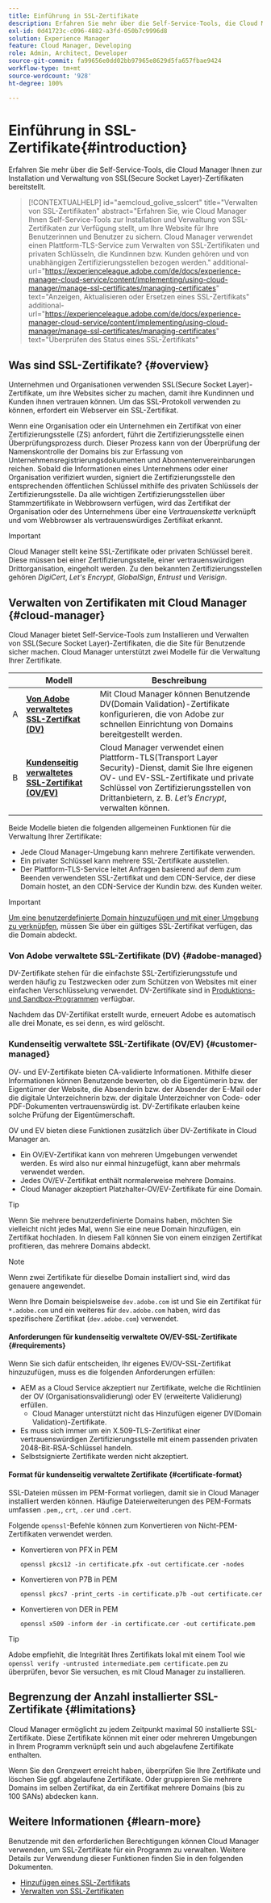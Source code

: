 ```yaml
---
title: Einführung in SSL-Zertifikate
description: Erfahren Sie mehr über die Self-Service-Tools, die Cloud Manager Ihnen zur Installation und Verwaltung von SSL-Zertifikaten bereitstellt.
exl-id: 0d41723c-c096-4882-a3fd-050b7c9996d8
solution: Experience Manager
feature: Cloud Manager, Developing
role: Admin, Architect, Developer
source-git-commit: fa99656e0dd02bb97965e8629d5fa657fbae9424
workflow-type: tm+mt
source-wordcount: '928'
ht-degree: 100%

---
```



# Einführung in SSL-Zertifikate{#introduction}

Erfahren Sie mehr über die Self-Service-Tools, die Cloud Manager Ihnen zur Installation und Verwaltung von SSL(Secure Socket Layer)-Zertifikaten bereitstellt.

>[!CONTEXTUALHELP]
>id="aemcloud_golive_sslcert"
>title="Verwalten von SSL-Zertifikaten"
>abstract="Erfahren Sie, wie Cloud Manager Ihnen Self-Service-Tools zur Installation und Verwaltung von SSL-Zertifikaten zur Verfügung stellt, um Ihre Website für Ihre Benutzerinnen und Benutzer zu sichern. Cloud Manager verwendet einen Plattform-TLS-Service zum Verwalten von SSL-Zertifikaten und privaten Schlüsseln, die Kundinnen bzw. Kunden gehören und von unabhängigen Zertifizierungsstellen bezogen werden."
>additional-url="https://experienceleague.adobe.com/de/docs/experience-manager-cloud-service/content/implementing/using-cloud-manager/manage-ssl-certificates/managing-certificates" text="Anzeigen, Aktualisieren oder Ersetzen eines SSL-Zertifikats"
>additional-url="https://experienceleague.adobe.com/de/docs/experience-manager-cloud-service/content/implementing/using-cloud-manager/manage-ssl-certificates/managing-certificates" text="Überprüfen des Status eines SSL-Zertifikats"

## Was sind SSL-Zertifikate? {#overview}

Unternehmen und Organisationen verwenden SSL(Secure Socket Layer)-Zertifikate, um ihre Websites sicher zu machen, damit ihre Kundinnen und Kunden ihnen vertrauen können. Um das SSL-Protokoll verwenden zu können, erfordert ein Webserver ein SSL-Zertifikat.

Wenn eine Organisation oder ein Unternehmen ein Zertifikat von einer Zertifizierungsstelle (ZS) anfordert, führt die Zertifizierungsstelle einen Überprüfungsprozess durch. Dieser Prozess kann von der Überprüfung der Namenskontrolle der Domains bis zur Erfassung von Unternehmensregistrierungsdokumenten und Abonnentenvereinbarungen reichen. Sobald die Informationen eines Unternehmens oder einer Organisation verifiziert wurden, signiert die Zertifizierungsstelle den entsprechenden öffentlichen Schlüssel mithilfe des privaten Schlüssels der Zertifizierungsstelle. Da alle wichtigen Zertifizierungsstellen über Stammzertifikate in Webbrowsern verfügen, wird das Zertifikat der Organisation oder des Unternehmens über eine *Vertrauenskette* verknüpft und vom Webbrowser als vertrauenswürdiges Zertifikat erkannt.

>[!IMPORTANT]
>
>Cloud Manager stellt keine SSL-Zertifikate oder privaten Schlüssel bereit. Diese müssen bei einer Zertifizierungsstelle, einer vertrauenswürdigen Drittorganisation, eingeholt werden. Zu den bekannten Zertifizierungsstellen gehören *DigiCert*, *Let&#39;s Encrypt*, *GlobalSign*, *Entrust* und *Verisign*.

## Verwalten von Zertifikaten mit Cloud Manager {#cloud-manager}

Cloud Manager bietet Self-Service-Tools zum Installieren und Verwalten von SSL(Secure Socket Layer)-Zertifikaten, die die Site für Benutzende sicher machen. Cloud Manager unterstützt zwei Modelle für die Verwaltung Ihrer Zertifikate.

| | Modell | Beschreibung |
| --- | --- | --- |
| A | **[Von Adobe verwaltetes SSL-Zertifkat (DV)](#adobe-managed)** | Mit Cloud Manager können Benutzende DV(Domain Validation)-Zertifikate konfigurieren, die von Adobe zur schnellen Einrichtung von Domains bereitgestellt werden. |
| B | **[Kundenseitig verwaltetes SSL-Zertifikat (OV/EV)](#customer-managed)** | Cloud Manager verwendet einen Plattform-TLS(Transport Layer Security)-Dienst, damit Sie Ihre eigenen OV- und EV-SSL-Zertifikate und private Schlüssel von Zertifizierungsstellen von Drittanbietern, z. B. *Let’s Encrypt*, verwalten können. |

Beide Modelle bieten die folgenden allgemeinen Funktionen für die Verwaltung Ihrer Zertifikate:

* Jede Cloud Manager-Umgebung kann mehrere Zertifikate verwenden.
* Ein privater Schlüssel kann mehrere SSL-Zertifikate ausstellen.
* Der Plattform-TLS-Service leitet Anfragen basierend auf dem zum Beenden verwendeten SSL-Zertifikat und dem CDN-Service, der diese Domain hostet, an den CDN-Service der Kundin bzw. des Kunden weiter.

>[!IMPORTANT]
>
>[Um eine benutzerdefinierte Domain hinzuzufügen und mit einer Umgebung zu verknüpfen](/help/implementing/cloud-manager/custom-domain-names/introduction.md), müssen Sie über ein gültiges SSL-Zertifikat verfügen, das die Domain abdeckt.

### Von Adobe verwaltete SSL-Zertifikate (DV) {#adobe-managed}

DV-Zertifikate stehen für die einfachste SSL-Zertifizierungsstufe und werden häufig zu Testzwecken oder zum Schützen von Websites mit einer einfachen Verschlüsselung verwendet. DV-Zertifikate sind in [Produktions- und Sandbox-Programmen](/help/implementing/cloud-manager/getting-access-to-aem-in-cloud/program-types.md) verfügbar.

Nachdem das DV-Zertifikat erstellt wurde, erneuert Adobe es automatisch alle drei Monate, es sei denn, es wird gelöscht.

### Kundenseitig verwaltete SSL-Zertifikate (OV/EV) {#customer-managed}

OV- und EV-Zertifikate bieten CA-validierte Informationen. Mithilfe dieser Informationen können Benutzende bewerten, ob die Eigentümerin bzw. der Eigentümer der Website, die Absenderin bzw. der Absender der E-Mail oder die digitale Unterzeichnerin bzw. der digitale Unterzeichner von Code- oder PDF-Dokumenten vertrauenswürdig ist. DV-Zertifikate erlauben keine solche Prüfung der Eigentümerschaft.

OV und EV bieten diese Funktionen zusätzlich über DV-Zertifikate in Cloud Manager an.

* Ein OV/EV-Zertifikat kann von mehreren Umgebungen verwendet werden. Es wird also nur einmal hinzugefügt, kann aber mehrmals verwendet werden.
* Jedes OV/EV-Zertifikat enthält normalerweise mehrere Domains.
* Cloud Manager akzeptiert Platzhalter-OV/EV-Zertifikate für eine Domain.

>[!TIP]
>
>Wenn Sie mehrere benutzerdefinierte Domains haben, möchten Sie vielleicht nicht jedes Mal, wenn Sie eine neue Domain hinzufügen, ein Zertifikat hochladen. In diesem Fall können Sie von einem einzigen Zertifikat profitieren, das mehrere Domains abdeckt.

>[!NOTE]
>
>Wenn zwei Zertifikate für dieselbe Domain installiert sind, wird das genauere angewendet.
>
>Wenn Ihre Domain beispielsweise `dev.adobe.com` ist und Sie ein Zertifikat für `*.adobe.com` und ein weiteres für `dev.adobe.com` haben, wird das spezifischere Zertifikat (`dev.adobe.com`) verwendet.

#### Anforderungen für kundenseitig verwaltete OV/EV-SSL-Zertifikate {#requirements}

Wenn Sie sich dafür entscheiden, Ihr eigenes EV/OV-SSL-Zertifikat hinzuzufügen, muss es die folgenden Anforderungen erfüllen:

* AEM as a Cloud Service akzeptiert nur Zertifikate, welche die Richtlinien der OV (Organisationsvalidierung) oder EV (erweiterte Validierung) erfüllen.
   * Cloud Manager unterstützt nicht das Hinzufügen eigener DV(Domain Validation)-Zertifikate.
* Es muss sich immer um ein X.509-TLS-Zertifikat einer vertrauenswürdigen Zertifizierungsstelle mit einem passenden privaten 2048-Bit-RSA-Schlüssel handeln.
* Selbstsignierte Zertifikate werden nicht akzeptiert.

#### Format für kundenseitig verwaltete Zertifikate {#certificate-format}

SSL-Dateien müssen im PEM-Format vorliegen, damit sie in Cloud Manager installiert werden können. Häufige Dateierweiterungen des PEM-Formats umfassen `.pem,`, `crt`, `.cer` und `.cert`.

Folgende `openssl`-Befehle können zum Konvertieren von Nicht-PEM-Zertifikaten verwendet werden.

* Konvertieren von PFX in PEM

  ```shell
  openssl pkcs12 -in certificate.pfx -out certificate.cer -nodes
  ```

* Konvertieren von P7B in PEM

  ```shell
  openssl pkcs7 -print_certs -in certificate.p7b -out certificate.cer
  ```

* Konvertieren von DER in PEM

  ```shell
  openssl x509 -inform der -in certificate.cer -out certificate.pem
  ```

>[!TIP]
>
>Adobe empfiehlt, die Integrität Ihres Zertifikats lokal mit einem Tool wie `openssl verify -untrusted intermediate.pem certificate.pem` zu überprüfen, bevor Sie versuchen, es mit Cloud Manager zu installieren.

## Begrenzung der Anzahl installierter SSL-Zertifikate {#limitations}

Cloud Manager ermöglicht zu jedem Zeitpunkt maximal 50 installierte SSL-Zertifikate. Diese Zertifikate können mit einer oder mehreren Umgebungen in Ihrem Programm verknüpft sein und auch abgelaufene Zertifikate enthalten.

Wenn Sie den Grenzwert erreicht haben, überprüfen Sie Ihre Zertifikate und löschen Sie ggf. abgelaufene Zertifikate. Oder gruppieren Sie mehrere Domains im selben Zertifikat, da ein Zertifikat mehrere Domains (bis zu 100 SANs) abdecken kann.

## Weitere Informationen {#learn-more}

Benutzende mit den erforderlichen Berechtigungen können Cloud Manager verwenden, um SSL-Zertifikate für ein Programm zu verwalten. Weitere Details zur Verwendung dieser Funktionen finden Sie in den folgenden Dokumenten.

* [Hinzufügen eines SSL-Zertifikats](/help/implementing/cloud-manager/managing-ssl-certifications/add-ssl-certificate.md) <!--CQDOC-21758, #4 -->
* [Verwalten von SSL-Zertifikaten](/help/implementing/cloud-manager/managing-ssl-certifications/managing-certificates.md) <!--CQDOC-21758, #4 -->

